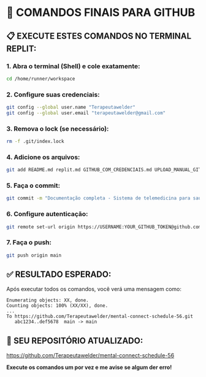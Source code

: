 # 🚀 COMANDOS FINAIS PARA GITHUB

## 📋 EXECUTE ESTES COMANDOS NO TERMINAL REPLIT:

### 1. Abra o terminal (Shell) e cole exatamente:

```bash
cd /home/runner/workspace
```

### 2. Configure suas credenciais:
```bash
git config --global user.name "Terapeutawelder"
git config --global user.email "terapeutawelder@gmail.com"
```

### 3. Remova o lock (se necessário):
```bash
rm -f .git/index.lock
```

### 4. Adicione os arquivos:
```bash
git add README.md replit.md GITHUB_COM_CREDENCIAIS.md UPLOAD_MANUAL_GITHUB.md COMO_TESTAR_PAGAMENTOS.md COMANDOS_GITHUB_FINAIS.md
```

### 5. Faça o commit:
```bash
git commit -m "Documentação completa - Sistema de telemedicina para saúde mental"
```

### 6. Configure autenticação:
```bash
git remote set-url origin https://USERNAME:YOUR_GITHUB_TOKEN@github.com/USERNAME/REPOSITORY_NAME.git
```

### 7. Faça o push:
```bash
git push origin main
```

## ✅ RESULTADO ESPERADO:
Após executar todos os comandos, você verá uma mensagem como:
```
Enumerating objects: XX, done.
Counting objects: 100% (XX/XX), done.
...
To https://github.com/Terapeutawelder/mental-connect-schedule-56.git
   abc1234..def5678  main -> main
```

## 🔗 SEU REPOSITÓRIO ATUALIZADO:
https://github.com/Terapeutawelder/mental-connect-schedule-56

**Execute os comandos um por vez e me avise se algum der erro!**